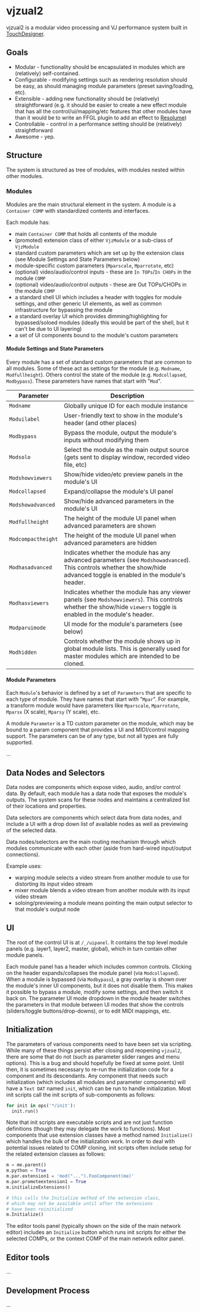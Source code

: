 # vjzual2
vjzual2 is a modular video processing and VJ performance system built in [TouchDesigner](http://derivative.ca/).

## Goals
* Modular - functionality should be encapsulated in modules which are (relatively) self-contained.
* Configurable - modifying settings such as rendering resolution should be easy, as should managing module parameters (preset saving/loading, etc).
* Extensible - adding new functionality should be (relatively) straightforward (e.g. it should be easier to create a new effect module that has all the control/ui/mapping/etc features that other modules have than it would be to write an FFGL plugin to add an effect to [Resolume](http://resolume.com/))
* Controllable - control in a performance setting should be (relatively) straightforward
* Awesome - yep.

## Structure
The system is structured as tree of modules, with modules nested within other modules.

### Modules
Modules are the main structural element in the system. A module is a `Container COMP` with standardized contents and interfaces.

Each module has:
* main `Container COMP` that holds all contents of the module
* (promoted) extension class of either `VjzModule` or a sub-class of `VjzModule`
* standard custom parameters which are set up by the extension class (see Module Settings and State Parameters below)
* module-specific custom parameters (`Mparscale`, `Mparrotate`, etc)
* (optional) video/audio/control inputs - these are `In TOPs`/`In CHOPs` in the module `COMP`
* (optional) video/audio/control outputs - these are Out TOPs/CHOPs in the module `COMP`
* a standard shell UI which includes a header with toggles for module settings, and other generic UI elements, as well as common infrastructure for bypassing the module
* a standard overlay UI which provides dimming/highlighting for bypassed/soloed modules (ideally this would be part of the shell, but it can't be due to UI layering)
* a set of UI components bound to the module's custom parameters

#### Module Settings and State Parameters
Every module has a set of standard custom parameters that are common to all modules. Some of these act as settings for the module (e.g. `Modname`, `Modfullheight`). Others control the state of the module (e.g. `Modcollapsed`, `Modbypass`). These parameters have names that start with "`Mod`".

Parameter | Description
--------- | -----------
`Modname`  | Globally unique ID for each module instance
`Moduilabel` | User-friendly text to show in the module's header (and other places)
`Modbypass` | Bypass the module, output the module's inputs without modifying them
`Modsolo` | Select the module as the main output source (gets sent to display window, recorded video file, etc)
`Modshowviewers` | Show/hide video/etc preview panels in the module's UI
`Modcollapsed` | Expand/collapse the module's UI panel
`Modshowadvanced` | Show/hide advanced parameters in the module's UI
`Modfullheight` | The height of the module UI panel when advanced parameters are shown
`Modcompactheight` | The height of the module UI panel when advanced parameters are hidden
`Modhasadvanced` | Indicates whether the module has any advanced parameters (see `Modshowadvanced`). This controls whether the show/hide advanced toggle is enabled in the module's header.
`Modhasviewers` | Indicates whether the module has any viewer panels (see `Modshowviewers`). This controls whether the show/hide `viewers` toggle is enabled in the module's header.
`Modparuimode` | UI mode for the module's parameters (see below)
`Modhidden` | Controls whether the module shows up in global module lists. This is generally used for master modules which are intended to be cloned.

#### Module Parameters
Each `Module`'s behavior is defined by a set of `Parameters` that are specific to each type of module. They have names that start with "`Mpar`". For example, a transform module would have parameters like `Mparscale`, `Mparrotate`, `Mparsx` (X scale), `Mparsy` (Y scale), etc.

A module `Parameter` is a TD custom parameter on the module, which may be bound to a param component that provides a UI and MIDI/control mapping support. The parameters can be of any type, but not all types are fully supported.


...

## Data Nodes and Selectors
Data nodes are components which expose video, audio, and/or control data. By default, each module has a data node that exposes the module's outputs. The system scans for these nodes and maintains a centralized list of their locations and properties.

Data selectors are components which select data from data nodes, and include a UI with a drop down list of available nodes as well as previewing of the selected data.

Data nodes/selectors are the main routing mechanism through which modules communicate with each other (aside from hard-wired input/output connections).

Example uses:
* warping module selects a video stream from another module to use for distorting its input video stream
* mixer module blends a video stream from another module with its input video stream
* soloing/previewing a module means pointing the main output selector to that module's output node

## UI
The root of the control UI is at `/_/uipanel`. It contains the top level module panels (e.g. layer1, layer2, master, global), which in turn contain other module panels.

Each module panel has a header which includes common controls. Clicking on the header expands/collapses the module panel (via `Modcollapsed`). When a module is bypassed (via `Modbypass`), a gray overlay is shown over the module's inner UI components, but it does not disable them. This makes it possible to bypass a module, modify some settings, and then switch it back on. The parameter UI mode dropdown in the module header switches the parameters in that module between UI modes that show the controls (sliders/toggle buttons/drop-downs), or to edit MIDI mappings, etc.

## Initialization
The parameters of various components need to have been set via scripting. While many of these things persist after closing and reopening `vjzual2`, there are some that do not (such as parameter slider ranges and menu options). This is a bug and should hopefully be fixed at some point. Until then, it is sometimes necessary to re-run the initialization code for a component and its descendants. Any component that needs such initialization (which includes all modules and parameter components) will have a `Text DAT` named `init`, which can be run to handle initialization. Most init scripts call the init scripts of sub-components as follows:
```python
for init in ops('*/init'):
  init.run()
```
Note that init scripts are executable scripts and are not just function definitions (though they may delegate the work to functions). Most components that use extension classes have a method named `Initialize()` which handles the bulk of the initialization work. In order to deal with potential issues related to COMP cloning, init scripts often include setup for the related extension classes as follows:
```python
m = me.parent()
m.python = True
m.par.extension1 = 'mod("...").FooComponent(me)'
m.par.promoteextension1 = True
m.initializeExtensions()

# this calls the Initialize method of the extension class,
# which may not be available until after the extensions
# have been reinitialized
m.Initialize()
```
The editor tools panel (typically shown on the side of the main network editor) includes an `Initialize` button which runs init scripts for either the selected COMPs, or the context COMP of the main network editor panel.

## Editor tools
...

## Development Process
...
